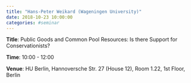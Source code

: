 ```yaml
---
title: "Hans-Peter Weikard (Wageningen University)"
date: 2018-10-23 10:00:00
categories: #seminar
---
```


**Title**: Public Goods and Common Pool Resources: Is there Support for Conservationists?  

**Time**: 10:00 - 12:00  

**Venue**: HU Berlin, Hannoversche Str. 27 (House 12), Room 1.22, 1st Floor, Berlin

